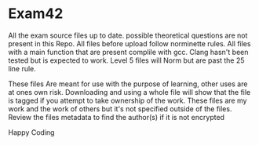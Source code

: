 # Exam42
All the exam source files up to date. possible theoretical questions are not present in this Repo.
All files before upload follow norminette rules.
All files with a main function that are present complile with gcc. Clang hasn't been tested but is expected to work.
Level 5 files will Norm but are past the 25 line rule.

These files Are meant for use with the purpose of learning, other uses are at ones own risk.
Downloading and using a whole file will show that the file is tagged if you attempt to take ownership of the work.
These files are my work and the work of others but it's not specified outside of the files. Review the files metadata to find the author(s) if it is not encrypted

Happy Coding
